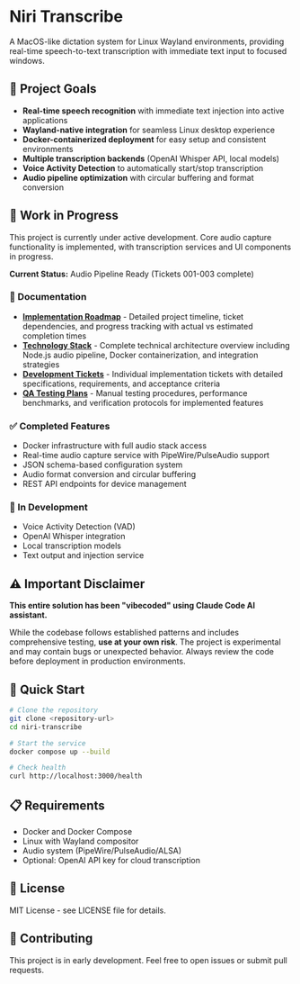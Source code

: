 # Niri Transcribe

A MacOS-like dictation system for Linux Wayland environments, providing real-time speech-to-text transcription with immediate text input to focused windows.

## 🎯 Project Goals

- **Real-time speech recognition** with immediate text injection into active applications
- **Wayland-native integration** for seamless Linux desktop experience  
- **Docker-containerized deployment** for easy setup and consistent environments
- **Multiple transcription backends** (OpenAI Whisper API, local models)
- **Voice Activity Detection** to automatically start/stop transcription
- **Audio pipeline optimization** with circular buffering and format conversion

## 🚧 Work in Progress

This project is currently under active development. Core audio capture functionality is implemented, with transcription services and UI components in progress.

**Current Status:** Audio Pipeline Ready (Tickets 001-003 complete)

### 📖 Documentation
- **[Implementation Roadmap](docs/roadmap.md)** - Detailed project timeline, ticket dependencies, and progress tracking with actual vs estimated completion times
- **[Technology Stack](docs/technology-stack.md)** - Complete technical architecture overview including Node.js audio pipeline, Docker containerization, and integration strategies  
- **[Development Tickets](docs/tickets/)** - Individual implementation tickets with detailed specifications, requirements, and acceptance criteria
- **[QA Testing Plans](docs/qa/)** - Manual testing procedures, performance benchmarks, and verification protocols for implemented features

### ✅ Completed Features
- Docker infrastructure with full audio stack access
- Real-time audio capture service with PipeWire/PulseAudio support
- JSON schema-based configuration system
- Audio format conversion and circular buffering
- REST API endpoints for device management

### 🔄 In Development
- Voice Activity Detection (VAD)
- OpenAI Whisper integration
- Local transcription models
- Text output and injection service

## ⚠️ Important Disclaimer

**This entire solution has been "vibecoded" using Claude Code AI assistant.** 

While the codebase follows established patterns and includes comprehensive testing, **use at your own risk**. The project is experimental and may contain bugs or unexpected behavior. Always review the code before deployment in production environments.

## 🚀 Quick Start

```bash
# Clone the repository
git clone <repository-url>
cd niri-transcribe

# Start the service
docker compose up --build

# Check health
curl http://localhost:3000/health
```

## 📋 Requirements

- Docker and Docker Compose
- Linux with Wayland compositor
- Audio system (PipeWire/PulseAudio/ALSA)
- Optional: OpenAI API key for cloud transcription

## 📜 License

MIT License - see LICENSE file for details.

## 🤝 Contributing

This project is in early development. Feel free to open issues or submit pull requests.